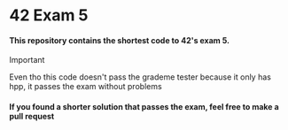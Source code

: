# 42 Exam 5

#### This repository contains the shortest code to 42's exam 5.
> [!IMPORTANT]
> Even tho this code doesn't pass the grademe tester because it only has hpp, it passes the exam without problems
#### If you found a shorter solution that passes the exam, feel free to make a pull request
